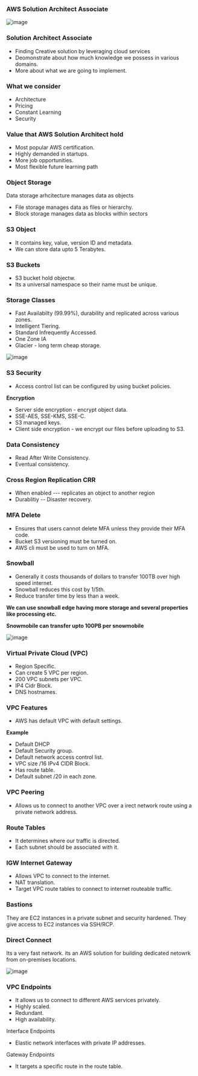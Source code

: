 <h3> AWS Solution Architect Associate </h3>

![image](https://user-images.githubusercontent.com/58930229/194708335-30cc1b79-9ee3-40c5-9a37-fe30db7f1c31.png)

<h3> Solution Architect Associate </h3>

- Finding Creative solution by leveraging cloud services 
- Deomonstrate about how much knowledge we possess in various domains.
- More about what we are going to implement.


<h3> What we consider </h3>

- Architecture 
- Pricing 
- Constant Learning 
- Security 

<h3> Value that AWS Solution Architect hold </h3>

- Most popular AWS certification.
- Highly demanded in startups.
- More job opportunities.
- Most flexible future learning path

<h3> Object Storage </h3>

Data storage arhcitecture manages data as objects 

- File storage manages data as files or hierarchy.
- Block storage manages data as blocks within sectors

<h3> S3 Object </h3>

- It contains key, value, version ID and metadata.
- We can store data upto 5 Terabytes.

<h3> S3 Buckets </h3>

- S3 bucket hold objectw. 
- Its a universal namespace so their name must be unique.

<h3> Storage Classes </h3> 

- Fast Availabilty (99.99%), durability and replicated across various zones.
- Intelligent Tiering. 
- Standard Infrequently Accessed. 
- One Zone IA
- Glacier - long term cheap storage.

![image](https://user-images.githubusercontent.com/58930229/194708262-ec9ba5d8-75bd-4a75-b42d-0c8945309020.png)

<h3> S3 Security </h3>

- Access control list can be configured by using bucket policies. 

<b> Encryption </b> 

- Server side encryption -  encrypt object data. 
- SSE-AES, SSE-KMS, SSE-C.
- S3 managed keys.
- Client side encryption - we encrypt our files before uploading to S3.

<h3> Data Consistency </h3>

- Read After Write Consistency. 
- Eventual consistency. 

<h3> Cross Region Replication CRR </h3> 

- When enabled --- replicates an object to another region 
- Durablitiy -- Disaster recovery.

<h3> MFA Delete </h3>

- Ensures that users cannot delete MFA unless they provide their MFA code.
- Bucket S3 versioning must be turned on. 
- AWS cli must be used to turn on MFA.

<h3> Snowball </h3>
 
- Generally it costs thousands of dollars to transfer 100TB over high speed internet. 
- Snowball reduces this cost by 1/5th.
- Reduce transfer time by less than a week.

<b> We can use snowball edge having more storage and several properties like processing etc. </b>

<b> Snowmobile can transfer upto 100PB per snowmobile </b>

![image](https://user-images.githubusercontent.com/58930229/194718919-afc2865f-412d-47a8-9daa-abf2d74ee064.png)

<h3> Virtual Private Cloud (VPC) </h3>

- Region Specific. 
- Can create 5 VPC per region.
- 200 VPC subnets per VPC.
- IP4 Cidr Block.
- DNS hostnames.


<h3> VPC Features </h3>

- AWS has default VPC with default settings.

<b> Example </b> 

- Default DHCP 
- Default Security group.
- Default network access control list.
- VPC size /16 IPv4 CIDR Block.
- Has route table. 
- Default subnet /20 in each zone.

<h3> VPC Peering </h3>

- Allows us to connect to another VPC over a irect network route using a private network address.

<h3> Route Tables </h3> 

- It determines where our traffic is directed. 
- Each subnet should be associated with it.

<h3> IGW Internet Gateway </h3> 

- Allows VPC to connect to the internet.
- NAT translation.
- Target VPC route tables to connect to internet routeable traffic.

<h3> Bastions </h3>
 
 They are EC2 instances in a private subnet and security hardened. They give access to EC2 instances via SSH/RCP.
 
 <h3> Direct Connect </h3>
 
 Its a very fast network. its an AWS solution for building dedicated netowrk from on-premises locations.
 
 ![image](https://user-images.githubusercontent.com/58930229/194720993-455cd9b1-fa67-46b4-ac9c-965ed4dfd288.png)
 
 
<h3> VPC Endpoints </h3>

- It allows us to connect to different AWS services privately. 
- Highly scaled.
- Redundant.
- High availability.

Interface Endpoints

- Elastic network interfaces with private IP addresses.

Gateway Endpoints

- It targets a specific route in the route table.

 
 
 
 
 






